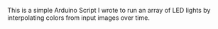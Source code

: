 This is a simple Arduino Script I wrote to run an array of LED lights by interpolating colors from input images over time.
